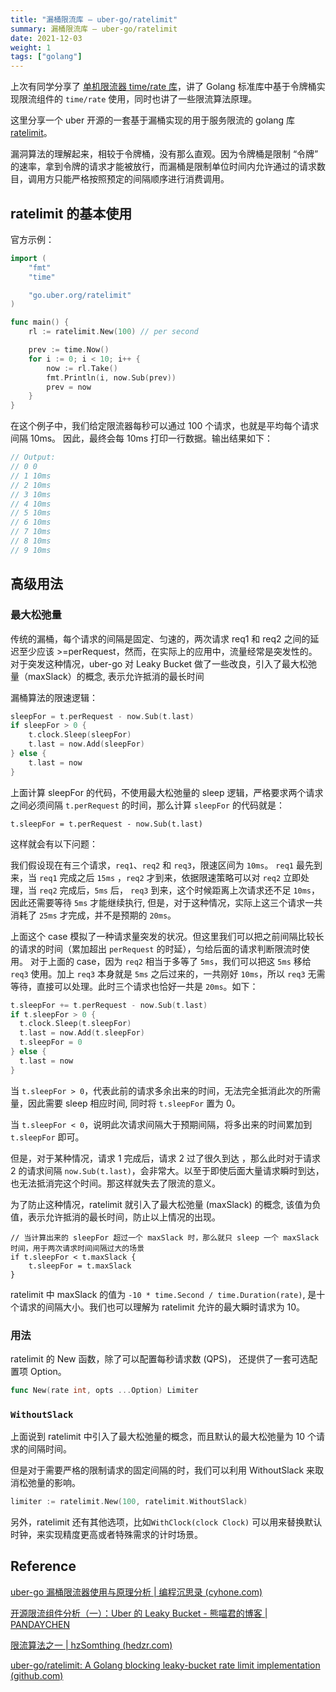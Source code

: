 ```yaml
---
title: "漏桶限流库 — uber-go/ratelimit"
summary: 漏桶限流库 — uber-go/ratelimit
date: 2021-12-03
weight: 1
tags: ["golang"]
---
```



上次有同学分享了 [单机限流器 time/rate 库](https://gocn.vip/topics/12239)，讲了 Golang 标准库中基于令牌桶实现限流组件的 `time/rate` 使用，同时也讲了一些限流算法原理。

这里分享一个 uber 开源的一套基于漏桶实现的用于服务限流的 golang 库 [ratelimit](https://github.com/uber-go/ratelimit/)。

漏洞算法的理解起来，相较于令牌桶，没有那么直观。因为令牌桶是限制 “令牌” 的速率，拿到令牌的请求才能被放行，而漏桶是限制单位时间内允许通过的请求数目，调用方只能严格按照预定的间隔顺序进行消费调用。

## ratelimit 的基本使用

官方示例：

```go
import (
	"fmt"
	"time"

	"go.uber.org/ratelimit"
)

func main() {
    rl := ratelimit.New(100) // per second

    prev := time.Now()
    for i := 0; i < 10; i++ {
        now := rl.Take()
        fmt.Println(i, now.Sub(prev))
        prev = now
    }
}

```

在这个例子中，我们给定限流器每秒可以通过 100 个请求，也就是平均每个请求间隔 10ms。
因此，最终会每 10ms 打印一行数据。输出结果如下：

```go
// Output:
// 0 0
// 1 10ms
// 2 10ms
// 3 10ms
// 4 10ms
// 5 10ms
// 6 10ms
// 7 10ms
// 8 10ms
// 9 10ms
```

## 高级用法

### 最大松弛量

传统的漏桶，每个请求的间隔是固定、匀速的，两次请求 req1 和 req2 之间的延迟至少应该 >=perRequest，然而，在实际上的应用中，流量经常是突发性的。
对于突发这种情况，uber-go 对 Leaky Bucket 做了一些改良，引入了最大松弛量（maxSlack）的概念, 表示允许抵消的最长时间

漏桶算法的限速逻辑：
```go
sleepFor = t.perRequest - now.Sub(t.last)
if sleepFor > 0 {
	t.clock.Sleep(sleepFor)
	t.last = now.Add(sleepFor)
} else {
	t.last = now
}
```

上面计算 sleepFor 的代码，不使用最大松弛量的 sleep 逻辑，严格要求两个请求之间必须间隔 `t.perRequest` 的时间，那么计算 `sleepFor` 的代码就是：

```
t.sleepFor = t.perRequest - now.Sub(t.last)
```

这样就会有以下问题：

我们假设现在有三个请求，`req1`、`req2` 和 `req3`，限速区间为 `10ms`。
`req1` 最先到来，当 `req1` 完成之后 `15ms` ，`req2` 才到来，依据限速策略可以对 `req2` 立即处理，当 `req2` 完成后，`5ms` 后， `req3` 到来，这个时候距离上次请求还不足 `10ms`，因此还需要等待 `5ms` 才能继续执行, 但是，对于这种情况，实际上这三个请求一共消耗了 `25ms` 才完成，并不是预期的 `20ms`。

上面这个 case 模拟了一种请求量突发的状况。但这里我们可以把之前间隔比较长的请求的时间（累加超出 `perRequest` 的时延），匀给后面的请求判断限流时使用。 对于上面的 case，因为 `req2` 相当于多等了 `5ms`，我们可以把这 `5ms` 移给 `req3` 使用。加上 `req3` 本身就是 `5ms` 之后过来的，一共刚好 `10ms`，所以 `req3` 无需等待，直接可以处理。此时三个请求也恰好一共是 `20ms`。如下：

```go
t.sleepFor += t.perRequest - now.Sub(t.last)
if t.sleepFor > 0 {
  t.clock.Sleep(t.sleepFor)
  t.last = now.Add(t.sleepFor)
  t.sleepFor = 0
} else {
  t.last = now
}
```

当 `t.sleepFor > 0`，代表此前的请求多余出来的时间，无法完全抵消此次的所需量，因此需要 sleep 相应时间, 同时将 `t.sleepFor` 置为 0。

当 `t.sleepFor < 0`，说明此次请求间隔大于预期间隔，将多出来的时间累加到 `t.sleepFor` 即可。

但是，对于某种情况，请求 1 完成后，请求 2 过了很久到达 ，那么此时对于请求 2 的请求间隔 `now.Sub(t.last)`，会非常大。以至于即使后面大量请求瞬时到达，也无法抵消完这个时间。那这样就失去了限流的意义。

为了防止这种情况，ratelimit 就引入了最大松弛量 (maxSlack) 的概念, 该值为负值，表示允许抵消的最长时间，防止以上情况的出现。

```
// 当计算出来的 sleepFor 超过一个 maxSlack 时，那么就只 sleep 一个 maxSlack 时间，用于两次请求时间间隔过大的场景
if t.sleepFor < t.maxSlack {
	t.sleepFor = t.maxSlack
}
```

ratelimit 中 maxSlack 的值为 `-10 * time.Second / time.Duration(rate)`, 是十个请求的间隔大小。我们也可以理解为 ratelimit 允许的最大瞬时请求为 10。

### 用法

ratelimit 的 New 函数，除了可以配置每秒请求数 (QPS)， 还提供了一套可选配置项 Option。

```go
func New(rate int, opts ...Option) Limiter
```

### `WithoutSlack`

上面说到 ratelimit 中引入了最大松弛量的概念，而且默认的最大松弛量为 10 个请求的间隔时间。

但是对于需要严格的限制请求的固定间隔的时，我们可以利用 WithoutSlack 来取消松弛量的影响。

```go
limiter := ratelimit.New(100, ratelimit.WithoutSlack)
```

另外，ratelimit 还有其他选项，比如`WithClock(clock Clock)` 可以用来替换默认时钟，来实现精度更高或者特殊需求的计时场景。

## Reference

[uber-go 漏桶限流器使用与原理分析 | 编程沉思录 (cyhone.com)](https://www.cyhone.com/articles/analysis-of-uber-go-ratelimit/)

[开源限流组件分析（一）：Uber 的 Leaky Bucket - 熊喵君的博客 | PANDAYCHEN](https://pandaychen.github.io/2020/07/31/A-UBER-LEAKY-BUCKET-LIMITER-ANALYSIS/)

[限流算法之一 | hzSomthing (hedzr.com)](https://hedzr.com/golang/algorithm/rate-limit-1/#比较)

[uber-go/ratelimit: A Golang blocking leaky-bucket rate limit implementation (github.com)](https://github.com/uber-go/ratelimit)

